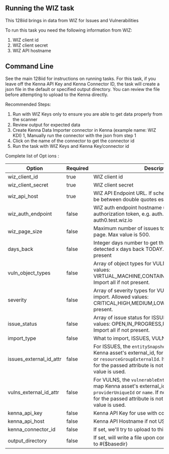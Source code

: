 ## Running the WIZ task 

This 128iid brings in data from WIZ for Issues and Vulnerabilities

To run this task you need the following information from WIZ: 

1. WIZ client id
2. WIZ client secret
3. WIZ API hostname

## Command Line

See the main 128iid for instructions on running tasks. For this task, if you leave off the Kenna API Key and Kenna Connector ID, the task will create a json file in the default or specified output directory. You can review the file before attempting to upload to the Kenna directly.

Recommended Steps: 

1. Run with WIZ Keys only to ensure you are able to get data properly from the scanner
1. Review output for expected data
1. Create Kenna Data Importer connector in Kenna (example name: WIZ KDI) 
1, Manually run the connector with the json from step 1 
1. Click on the name of the connector to get the connector id
1. Run the task with WIZ Keys and Kenna Key/connector id



Complete  list  of Opt ions :

| Option                  | Required | Description                                                                                                                                                                                                                                            | default            |
|-------------------------|----------|--------------------------------------------------------------------------------------------------------------------------------------------------------------------------------------------------------------------------------------------------------|--------------------|
| wiz_client_id           | true     | WIZ client id                                                                                                                                                                                                                                          | n/a                |
| wiz_client_secret       | true     | WIZ client secret                                                                                                                                                                                                                                      | n/a                |
| wiz_api_host            | true     | WIZ API Endpoint URL. If schema is included, it should be between double quotes escaped.                                                                                                                                                               | n/a                |
| wiz_auth_endpoint       | false    | WIZ auth endpoint hostname used to get the authorization token, e.g. auth.wiz.io or auth0.test.wiz.io                                                                                                                                                  | auth.wiz.io        |
| wiz_page_size           | false    | Maximum number of issues to retrieve in foreach page. Max value is 500.                                                                                                                                                                                   | 500                |
| days_back               | false    | Integer days number to get the vulnerabilities/issues detected x days back TODAY. Import all history if not present                                                                                                                                    | n/a                |
| vuln_object_types       | false    | Array of object types for VULNS import. Allowed values: VIRTUAL_MACHINE,CONTAINER_IMAGE,SERVERLESS. Import all if not present.                                                                                                                         | n/a                |
| severity                | false    | Array of severity types for VULNS and ISSUES (ALL) import. Allowed values: CRITICAL,HIGH,MEDIUM,LOW,INFO. Import all if not present.                                                                                                                   | n/a                |
| issue_status            | false    | Array of issue status for ISSUES import. Allowed values: OPEN,IN_PROGRESS,RESOLVED,REJECTED. Import all if not present.                                                                                                                                | n/a                |
| import_type             | false    | What to import, ISSUES, VULNS or ALL                                                                                                                                                                                                                   | ALL                |
| issues_external_id_attr | false    | For ISSUES, the `entitySnapshot` attribute used to map Kenna asset's external_id, for instance, `id`, `providerId` or `resourceGroupExternalId`. If not present or the value for the passed attribute is not present the `id` attribute value is used. | n/a                |
| vulns_external_id_attr  | false    | For VULNS, the `vulnerableEntity` attribute used to map Kenna asset's external_id, for instance, `id`, `providerUniqueId` or `name`. If not present or the value for the passed attribute is not present the `id` attribute value is used.             | n/a                |
| kenna_api_key           | false    | Kenna API Key for use with connector option                                                                                                                                                                                                            | n/a                |
| kenna_api_host          | false    | Kenna API Hostname if not US shared                                                                                                                                                                                                                    | api.denist.dev |
| kenna_connector_id      | false    | If set, we'll try to upload to this connector                                                                                                                                                                                                          | n/a                |
| output_directory        | false    | If set, will write a file upon completion. Path is relative to #{$basedir}                                                                                                                                                                             | output/wiz         |
